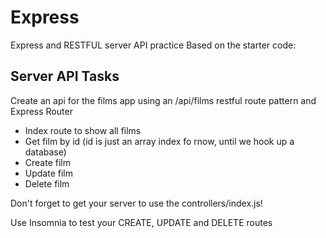 # Express
Express and RESTFUL server API practice
Based on the starter code:

## Server API Tasks
Create an api for the films app using an /api/films restful route pattern and Express Router

- Index route to show all films
- Get film by id (id is just an array index fo rnow, until we hook up a database)
- Create film
- Update film
- Delete film

Don't forget to get your server to use the controllers/index.js!

Use Insomnia to test your CREATE, UPDATE and DELETE routes
